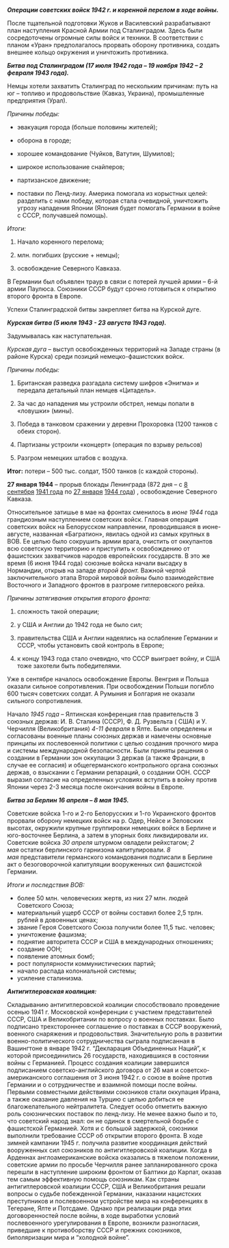 **_Операции советских войск 1942 г. и коренной перелом в ходе войны._**

После тщательной подготовки Жуков и Василевский разрабатывают план наступления Красной Армии под Сталинградом. Здесь были сосредоточены огромные силы войск и техники. В соответствии с планом «Уран» предполагалось прорвать оборону противника, создать внешнее кольцо окружения и уничтожить противника.

**_Битва под Сталинградом (17 июля 1942 года – 19 ноября 1942 – 2 февраля 1943 года)._**

Немцы хотели захватить Сталинград по нескольким причинам: путь на юг – топливо и продовольствие (Кавказ, Украина), промышленные предприятия (Урал).

_Причины победы:_

- эвакуация города (больше половины жителей);
    
- оборона в городе;
    
- хорошее командование (Чуйков, Ватутин, Шумилов);
    
- широкое использование снайперов;
    
- партизанское движение;
    
- поставки по Ленд-лизу. Америка помогала из корыстных целей: разделить с нами победу, которая стала очевидной, уничтожить угрозу нападения Японии (Япония будет помогать Германии в войне с СССР, получавшей помощь).
    

_Итоги:_

1. Начало коренного перелома;
    
2. млн. погибших (русские + немцы);
    
3. освобождение Северного Кавказа.
    

В Германии был объявлен траур в связи с потерей лучшей армии – 6-й армии Паулюса. Союзники СССР будут срочно готовиться к открытию второго фронта в Европе.

Успехи Сталинградской битвы закрепляет битва на Курской дуге.

**_Курская битва (5 июля 1943 - 23 августа 1943 года)._**

Задумывалась как наступательная.

_Курская дуга_ – выступ освобожденных территорий на Западе страны (в районе Курска) среди позиций немецко-фашистских войск.

_Причины победы:_

1. Британская разведка разгадала систему шифров «Энигма» и передала детальный план немцев «Цитадель».
    
2. За час до нападения мы устроили обстрел, немцы попали в «ловушки» (мины).
    
3. Победа в танковом сражении у деревни Прохоровка (1200 танков с обеих сторон).
    
4. Партизаны устроили «концерт» (операция по взрыву рельсов)
    
5. Разгром немецких штабов с воздуха.
    

**Итог:** потери – 500 тыс. солдат, 1500 танков (с каждой стороны).

**27 января 1944** – прорыв блокады Ленинграда (872 дня – с [8 сентября](http://ru.wikipedia.org/wiki/8_%D1%81%D0%B5%D0%BD%D1%82%D1%8F%D0%B1%D1%80%D1%8F) [1941 года](http://ru.wikipedia.org/wiki/1941_%D0%B3%D0%BE%D0%B4) по [27 января](http://ru.wikipedia.org/wiki/27_%D1%8F%D0%BD%D0%B2%D0%B0%D1%80%D1%8F) [1944 года](http://ru.wikipedia.org/wiki/1944_%D0%B3%D0%BE%D0%B4)) , освобождение Северного Кавказа.

Относительное затишье в мае на фронтах сменилось в _июне 1944_ года грандиозным наступлением советских войск. Главная операция советских войск на Белорусском направлении, проводившаяся в июне-августе, названная «Багратион», явилась одной из самых крупных в ВОВ. Ее целью было сокрушить армии врага, очистить от оккупантов всю советскую территорию и приступить к освобождению от фашистских захватчиков народов европейских государств. В это же время (6 июня 1944 года) союзные войска начали высадку в Нормандии, открыв на западе _второй фронт._ Важной чертой заключительного этапа Второй мировой войны было взаимодействие Восточного и Западного фронтов в разгроме гитлеровского рейха.

_Причины затягивания открытия второго фронта:_

1. сложность такой операции;
    
2. у США и Англии до 1942 года не было сил;
    
3. правительства США и Англии надеялись на ослабление Германии и СССР, чтобы установить свой контроль в Европе;
    
4. к концу 1943 года стало очевидно, что СССР выиграет войну, и США тоже захотели быть победителями.
    

Уже в сентябре началось освобождение Европы. Венгрия и Польша оказали сильное сопротивления. При освобождении Польши погибло 600 тысяч советских солдат. А Румыния и Болгария не оказали сильного сопротивления.

Начало _1945 года_ – Ялтинская конференция глав правительств 3 союзных держав: И. В. Сталина (СССР), Ф. Д. Рузвельта ( США) и У. Черчилля (Великобритания) _4-11 февраля_ в Ялте. Были определены и согласованы военные планы союзных держав и намечены основные принципы их послевоенной политики с целью создания прочного мира и системы международной безопасности. Были приняты решения о создании в Германии зон оккупации 3 держав (а также Франции, в случае ее согласия) и общегерманского контрольного органа союзных держав, о взыскании с Германии репараций, о создании ООН. СССР выразил согласие на определенных условиях вступить в войну против Японии через 2-3 месяца после окончания войны в Европе.

**_Битва за Берлин 16 апреля – 8 мая 1945._**

Советские войска 1-го и 2-го Белорусских и 1-го Украинского фронтов прорвали оборону немецких войск на р. Одер, Нейсе и Зеловских высотах, окружили крупные группировки немецких войск в Берлине и юго-восточнее Берлина, а затем в упорных боях ликвидировали их. Советские войска _30 апреля_ штурмом овладели рейхстагом; _2 мая_ остатки берлинского гарнизона капитулировали. _8 мая_ представители германского командования подписали в Берлине акт о безоговорочной капитуляции вооруженных сил фашистской Германии.

_Итоги и последствия ВОВ:_

- более 50 млн. человеческих жертв, из них 27 млн. людей Советского Союза;
- материальный ущерб СССР от войны составил более 2,5 трлн. рублей в довоенных ценах;
- звание Героя Советского Союза получили более 11,5 тыс. человек;
- уничтожение фашизма;
- поднятие авторитета СССР и США в международных отношениях;
- создание ООН;
- появление атомных бомб;
- рост популярности коммунистических партий;
- начало распада колониальной системы;
- усиление сталинизма.

**_Антигитлеровская коалиция:_**

Складыванию антигитлеровской коалиции способствовало проведение осенью 1941 г. Московской конференции с участием представителей СССР, США и Великобритании по вопросу о военных поставках. Было подписано трехстороннее соглашение о поставках в СССР вооружений, военного снаряжения и продовольствия. Значительную роль в развитии военно-политического сотрудничества сыграла подписанная в Вашингтоне в январе 1942 г. “Декларация Объединенных Наций”, к которой присоединились 26 государств, находившихся в состоянии войны с Германией. Процесс создания коалиции завершился подписанием советско-английского договора от 26 мая и советско-американского соглашения от 3 июня 1942 г. о союзе в войне против Германии и о сотрудничестве и взаимной помощи после войны. Первыми совместными действиями союзников стали оккупация Ирана, а также оказание давления на Турцию с целью добиться ее благожелательного нейтралитета. Следует особо отметить важную роль союзнических поставок по ленд-лизу. Не менее важно было и то, что советский народ знал: он не одинок в смертельной борьбе с фашистской Германией. Хотя и с большой задержкой, союзники выполнили требование СССР об открытии второго фронта. В ходе зимней кампании 1945 г. получила развитие координация действий вооруженных сил союзников по антигитлеровской коалиции. Когда в Арденнах англоамериканские войска оказались в тяжелом положении, советские армии по просьбе Черчилля ранее запланированного срока перешли в наступление широким фронтом от Балтики до Карпат, оказав тем самым эффективную помощь союзникам. Как страны антигитлеровской коалиции СССР, США и Великобритания решали вопросы о судьбе побежденной Германии, наказании нацистских преступников и послевоенном устройстве мира на конференциях в Тегеране, Ялте и Потсдаме. Однако при реализации ряда этих договоренностей после войны, в ходе выработки условий послевоенного урегулирования в Европе, возникли разногласия, приведшие к противоборству СССР и прежних союзников, биполяризации мира и “холодной войне”.